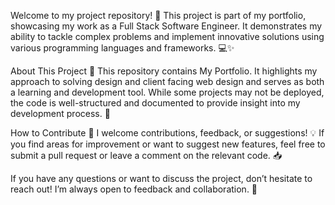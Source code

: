 Welcome to my project repository! 🎉 This project is part of my portfolio, showcasing my work as a Full Stack Software Engineer. It demonstrates my ability to tackle complex problems and implement innovative solutions using various programming languages and frameworks. 💻✨

About This Project 🧐
This repository contains My Portfolio. It highlights my approach to solving design and client facing web design and serves as both a learning and development tool. While some projects may not be deployed, the code is well-structured and documented to provide insight into my development process. 🌱

How to Contribute 🙌
I welcome contributions, feedback, or suggestions! 💡 If you find areas for improvement or want to suggest new features, feel free to submit a pull request or leave a comment on the relevant code. 📥

If you have any questions or want to discuss the project, don’t hesitate to reach out! I’m always open to feedback and collaboration. 🤝